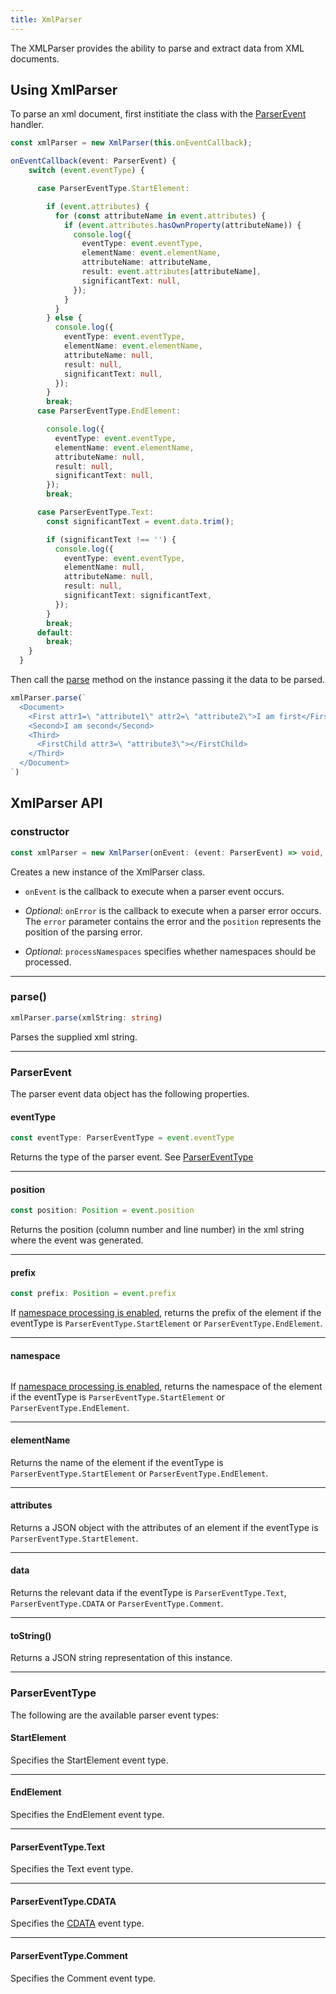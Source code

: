 ```yaml
---
title: XmlParser
---
```


The XMLParser provides the ability to parse and extract data from XML documents.

## Using XmlParser

To parse an xml document, first institiate the class with the [ParserEvent](#parserevent) handler.

```ts
const xmlParser = new XmlParser(this.onEventCallback);

onEventCallback(event: ParserEvent) {
    switch (event.eventType) {

      case ParserEventType.StartElement:

        if (event.attributes) {
          for (const attributeName in event.attributes) {
            if (event.attributes.hasOwnProperty(attributeName)) {
              console.log({
                eventType: event.eventType,
                elementName: event.elementName,
                attributeName: attributeName,
                result: event.attributes[attributeName],
                significantText: null,
              });
            }
          }
        } else {
          console.log({
            eventType: event.eventType,
            elementName: event.elementName,
            attributeName: null,
            result: null,
            significantText: null,
          });
        }
        break;
      case ParserEventType.EndElement:

        console.log({
          eventType: event.eventType,
          elementName: event.elementName,
          attributeName: null,
          result: null,
          significantText: null,
        });
        break;

      case ParserEventType.Text:
        const significantText = event.data.trim();

        if (significantText !== '') {
          console.log({
            eventType: event.eventType,
            elementName: null,
            attributeName: null,
            result: null,
            significantText: significantText,
          });
        }
        break;
      default:
        break;
    }
  }
```

Then call the [parse](#parse) method on the instance passing it the data to be parsed.

```ts
xmlParser.parse(`
  <Document>
    <First attr1=\ "attribute1\" attr2=\ "attribute2\">I am first</First>
    <Second>I am second</Second>
    <Third>
      <FirstChild attr3=\ "attribute3\"></FirstChild>
    </Third>
  </Document>
`)
```

## XmlParser API

### constructor

```ts
const xmlParser = new XmlParser(onEvent: (event: ParserEvent) => void, onError?: (error: Error, position: Position) => void, processNamespaces?: boolean, angularSyntax?: boolean)

```

Creates a new instance of the XmlParser class.

- `onEvent` is the callback to execute when a parser event occurs.

- _Optional_: `onError` is the callback to execute when a parser error occurs. The `error` parameter contains the error and the `position` represents the position of the parsing error.
- _Optional_: `processNamespaces` specifies whether namespaces should be processed.

---

### parse()

```ts
xmlParser.parse(xmlString: string)
```

Parses the supplied xml string.

---

### ParserEvent

The parser event data object has the following properties.

#### eventType

```ts
const eventType: ParserEventType = event.eventType
```

Returns the type of the parser event. See [ParserEventType](#parsereventtype)

---

#### position

```ts
const position: Position = event.position
```

Returns the position (column number and line number) in the xml string where the event was generated.

---

#### prefix

```ts
const prefix: Position = event.prefix
```

If [namespace processing is enabled](#constructor), returns the prefix of the element if the eventType is `ParserEventType.StartElement` or `ParserEventType.EndElement`.

---

#### namespace

```ts

```

If [namespace processing is enabled](#constructor), returns the namespace of the element if the eventType is `ParserEventType.StartElement` or `ParserEventType.EndElement`.

---

#### elementName

Returns the name of the element if the eventType is `ParserEventType.StartElement` or `ParserEventType.EndElement`.

---

#### attributes

Returns a JSON object with the attributes of an element if the eventType is `ParserEventType.StartElement`.

---

#### data

Returns the relevant data if the eventType is `ParserEventType.Text`, `ParserEventType.CDATA` or `ParserEventType.Comment`.

---

#### toString()

Returns a JSON string representation of this instance.

---

### ParserEventType

The following are the available parser event types:

#### StartElement

Specifies the StartElement event type.

---

#### EndElement

Specifies the EndElement event type.

---

#### ParserEventType.Text

Specifies the Text event type.

---

#### ParserEventType.CDATA

Specifies the [CDATA](https://en.wikipedia.org/wiki/CDATA) event type.

---

#### ParserEventType.Comment

Specifies the Comment event type.
